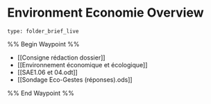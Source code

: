 # Environment Economie Overview
 
```ccard
type: folder_brief_live
```
 
%% Begin Waypoint %%
- [[Consigne rédaction dossier]]
- [[Environnement économique et écologique]]
- [[SAE1.06 et 04.odt]]
- [[Sondage Eco-Gestes (réponses).ods]]

%% End Waypoint %%
